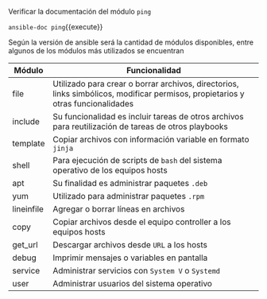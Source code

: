Verificar la documentación del módulo `ping`

`ansible-doc ping`{{execute}}

Según la versión de ansible será la cantidad de módulos disponibles, entre algunos de los módulos más utilizados se encuentran

Módulo | Funcionalidad
--- | ---
file | Utilizado para crear o borrar archivos, directorios, links simbólicos, modificar permisos, propietarios y otras funcionalidades
include | Su funcionalidad es incluir tareas de otros archivos para reutilización de tareas de otros playbooks
template | Copiar archivos con información variable en formato `jinja`
shell | Para ejecución de scripts de `bash` del sistema operativo de los equipos hosts
apt | Su finalidad es administrar paquetes `.deb`
yum | Utilizado para administrar paquetes `.rpm`
lineinfile | Agregar o borrar líneas en archivos
copy | Copiar archivos desde el equipo controller a los equipos hosts
get_url | Descargar archivos desde `URL` a los hosts
debug | Imprimir mensajes o variables en pantalla
service | Administrar servicios con `System V` o `Systemd`
user | Administrar usuarios del sistema operativo
